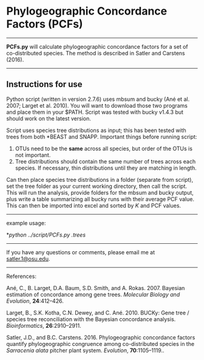 # Phylogeographic Concordance Factors (PCFs)


___
**PCFs.py** will calculate phylogeographic concordance factors for a set of 
co-distributed species. The method is described in Satler and Carstens 
(2016).


___
## Instructions for use

Python script (written in version 2.7.6) uses mbsum and bucky (Ané et al. 2007; 
Larget et al. 2010). You will want to download those two programs and place them in your 
$PATH. Script was tested with bucky v1.4.3 but should work on the latest version.

Script uses species tree distributions as input; this has been tested with trees from
both *BEAST and SNAPP. Important things before running script:

1. OTUs need to be the **same** across all species, but order of the OTUs is not important.
2. Tree distributions should contain the same number of trees across each species. 
If necessary, thin distributions until they are matching in length.

Can then place species tree distributions in a folder (separate from script), set the 
tree folder as your current working directory, then call the script. This will run the 
analysis, provide folders for the mbsum and bucky output, plus write a table summarizing
all bucky runs with their average PCF value. This can then be imported into excel and 
sorted by *K* and PCF values.

___
example usage:

**python ../script/PCFs.py *.trees**
___

If you have any questions or comments, please email me at satler.1@osu.edu.

___
References:

Ané, C., B. Larget, D.A. Baum, S.D. Smith, and A. Rokas. 2007. Bayesian estimation of 
concordance among gene trees. *Molecular Biology and Evolution*, **24**:412–426.

Larget, B., S.K. Kotha, C.N. Dewey, and C. Ané. 2010. BUCKy: Gene tree / species tree 
reconciliation with the Bayesian concordance analysis. *Bioinformatics*, **26**:2910–2911.

Satler, J.D., and B.C. Carstens. 2016. Phylogeographic concordance factors quantify 
phylogeographic congruence among co-distributed species in the *Sarracenia alata*
pitcher plant system. *Evolution*, **70**:1105–1119..
